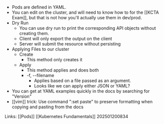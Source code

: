 * Pods are defined in YAML.
* You can edit on the cluster, and will need to know how to for the [[KCTA Exam]], but that is not how you'll actually use them in dev/prod. 
* Dry Run
	* You can use dry run to print  the corresponding API objects without creating them.
	* Client will only export the output on the client
	* Server will submit the resource without persisting
* Applying Files to our cluster
	* Create
		* This method only creates it 
	* Apply
		* This method applies and does both
		* -f, --filename
			* Applies based on a file passed as an argument.
			* Looks like we can apply either JSON or YAML?
* You can get at YAML examples quickly in the docs by searching for "Version"
* [[vim]] trick: Use command ":set paste" to preserve formatting when copying and pasting from the docs


Links:
[[Pods]]
[[Kubernetes Fundamentals]]
202501200834